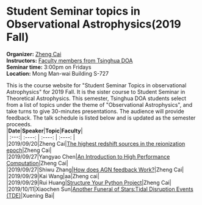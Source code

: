 # Student Seminar topics in Observational Astrophysics(2019 Fall)  
**Organizer:** [Zheng Cai](http://sancerre.as.arizona.edu/~caiz/Home/Welcome.html)  
**Instructors:** [Faculty members from Tsinghua DOA](http://astro.tsinghua.edu.cn/index.php/people-faculty)  
**Seminar time:** 3:00pm on Fridays  
**Location:** Mong Man-wai Building S-727  

This is the course website for "Student Seminar Topics in observational Astrophysics" for 2019 Fall. It is the sister course to Student Seminar in Theoretical Astrophysics. This semester, Tsinghua DOA students select from a list of topics under the theme of "Observational Astrophysics", and take turns to give 30-minutes presentations. The audience will provide feedback. The talk schedule is listed below and is updated as the semester proceeds.  
|**Date**|**Speaker**|**Topic**|**Faculty**|  
| :---:| :----: | :----: | :----: |  
|2019/09/20|Zheng Cai|[The highest redshift sources in the reionization epoch](https://github.com/TsinghuaHighzTeam/TsinghuaHighzTeam.github.io/blob/master/_includes/StudentSeminarSlices/ZhengCai.pdf)|Zheng Cai|  
|2019/09/27|Yangyao Chen|[An Introduction to High Performance Computation](https://github.com/TsinghuaHighzTeam/TsinghuaHighzTeam.github.io/blob/master/_includes/StudentSeminarSlices/YangyaoChen.pptx)|Zheng Cai|  
|2019/09/27|Shiwu Zhang|[How does AGN feedback Work?](https://github.com/TsinghuaHighzTeam/TsinghuaHighzTeam.github.io/blob/master/_includes/StudentSeminarSlices/ShiwuZhang.pptx)|Zheng Cai|  
|2019/09/29|Kai Wang|aa|Zheng cai|  
|2019/09/29|Rui Huang|[Structure Your Python Project](https://github.com/TsinghuaHighzTeam/TsinghuaHighzTeam.github.io/blob/master/_includes/StudentSeminarSlices/RuiHuang.html)|Zheng Cai|  
|2019/10/11|Xiaochen Sun|[Another Funeral of Stars:Tidal Disruption Events (TDE)](https://github.com/TsinghuaHighzTeam/TsinghuaHighzTeam.github.io/blob/master/_includes/StudentSeminarSlices/XiaochenSun.pdf)|Xuening Bai|
